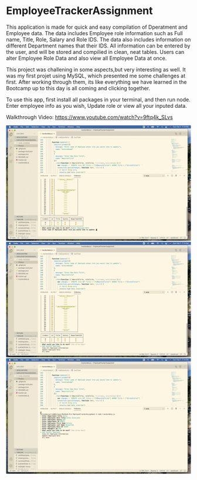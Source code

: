 # EmployeeTrackerAssignment

This application is made for quick and easy compilation of Dperatment and Employee data. The data includes Employee role information such as Full name, Title, Role, Salary and Role IDS. The data also includes information on different Department names that their IDS. All information can be entered by the user, and will be stored and compilied in clean, neat tables. Users can alter Employee Role Data and also view all Employee Data at once. 

This project was challening in some aspects,but very interesting as well. It was my first projet using MySQL, which presented me some challenges at first. After working through them, its like everything we have learned in the Bootcamp up to this day is all coming and clicking together.

To use this app, first install all packages in your terminal, and then run node. Enter employee info as you wish, Update role or view all your inputed data.


Walkthrough Video: https://www.youtube.com/watch?v=9ftq4k_SLvs

![alt text](Photos/Tracker1.png)
![alt text](Photos/Tracker2.png)
![alt text](Photos/Tracker3.png)